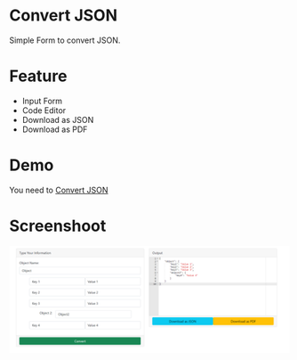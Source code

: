# Convert JSON

Simple Form to convert JSON.

# Feature
- Input Form
- Code Editor
- Download as JSON
- Download as PDF

# Demo
You need to [Convert JSON](https://code.wapborhan.com/convert-json/)

# Screenshoot

[![screenshoot](/src/convert-json.png)](https://code.wapborhan.com/convert-json/)
